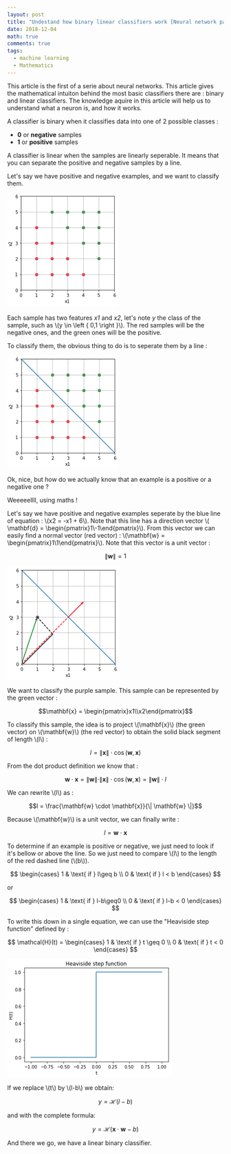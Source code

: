 ```yaml
---
layout: post
title: "Undestand how binary linear classifiers work [Neural network part 1]"
date: 2018-12-04
math: true
comments: true
tags:
  - machine learning
  - Mathematics
---
```


This article is the first of a serie about neural networks. This article gives the mathematical intuiton behind the most basic classifiers there are : binary and linear classifiers. The knowledge aquire in this article will help us to
understand what a neuron is, and how it works.

A classifier is binary when it classifies data into one of 2 possible classes :

* **0** or **negative** samples
* **1** or **positive** samples

A classifier is linear when the samples are linearly seperable. It means that you can separate the positive and negative samples by a line.

Let's say we have positive and negative examples, and we want to classify them.

![Image Pos and Neg samples](/img/nn/posNegSamples.png)

Each sample has two features *x1* and *x2*, let's note *y* the class of the sample, such as \\(y \in \left \{ 0,1 \right \}\\).
The red samples will be the negative ones, and the green ones will be the positive.

To classify them, the obvious thing to do is to seperate them by a line :

![Image PosNegLine](/img/nn/posNegLine.png)

Ok, nice, but how do we actually know that an example is a positive or a negative one ?

Weeeeellll, using maths !

Let's say we have positive and negative examples seperate by the blue line of equation : \\(x2 = -x1 + 6\\). Note that this line has a direction vector \\( \mathbf{d} = \begin{pmatrix}1\\-1\end{pmatrix}\\). From this vector we can easily find a normal vector (red vector) :  \\(\mathbf{w} = \begin{pmatrix}1\\1\end{pmatrix}\\). Note that this vector is a unit vector :

$$\|\mathbf{w}\| = 1$$

![Image Vectors](/img/nn/lineVectors.png)

We want to classify the purple sample. This sample can be represented by the green vector :

$$\mathbf{x} = \begin{pmatrix}x1\\x2\end{pmatrix}$$

To classify this sample, the idea is to project \\(\mathbf{x}\\) (the green vector) on \\(\mathbf{w}\\) (the red vector) to obtain the solid black segment of length \\(l\\) :

$$l = \|\mathbf{x}\| \cdot \cos(\mathbf{w},\mathbf{x})$$

From the dot product definition we know that :

$$\mathbf{w} \cdot \mathbf{x} = \|\mathbf{w}\| \cdot \|\mathbf{x}\| \cdot \cos(\mathbf{w},\mathbf{x}) = \|\mathbf{w}\| \cdot l$$

We can rewrite \\(l\\) as :

$$l = \frac{\mathbf{w} \cdot \mathbf{x}}{\| \mathbf{w} \|}$$

Because \\(\mathbf{w}\\) is a unit vector, we can finally write :

$$l = \mathbf{w} \cdot \mathbf{x}$$

To determine if an example is positive or negative, we just need to look if it's bellow or above the line. So we just need to compare \\(l\\) to the length of the red dashed line (\\(b\\)).

$$
\begin{cases}
1 & \text{ if } l\geq b \\ 
0 & \text{ if } l < b 
\end{cases}
$$

or

$$
\begin{cases}
1 & \text{ if } l-b\geq0 \\ 
0 & \text{ if } l-b < 0 
\end{cases}
$$

To write this down in a single equation, we can use the "Heaviside step function" defined by :

$$
\mathcal{H}(t) = 
\begin{cases}
1 & \text{ if } t \geq 0 \\ 
0 & \text{ if } t < 0 
\end{cases}
$$

![Image Heaviside Step Function](/img/nn/HeavisideStepFunction.png)

If we replace \\(t\\) by \\(l-b\\) we obtain:

$$y = \mathcal{H}(l-b)$$

and with the complete formula:

$$y = \mathcal{H}(\mathbf{x} \cdot \mathbf{w}-b)$$

And there we go, we have a linear binary classifier.